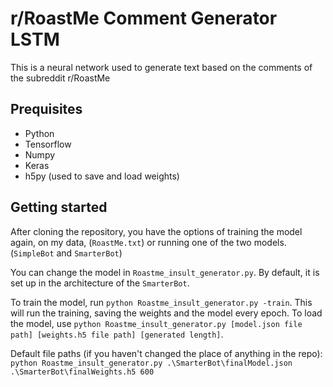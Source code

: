 # r/RoastMe Comment Generator LSTM

This is a neural network used to generate text based on the comments of the subreddit r/RoastMe

## Prequisites

- Python
- Tensorflow
- Numpy
- Keras
- h5py (used to save and load weights)

## Getting started

After cloning the repository, you have the options of training the model again, on my data, (`RoastMe.txt`) or running one of the two models. (`SimpleBot` and `SmarterBot`)

You can change the model in `Roastme_insult_generator.py`. By default, it is set up in the architecture of the `SmarterBot`.

To train the model, run `python Roastme_insult_generator.py -train`. This will run the training, saving the weights and the model every epoch. To load the model, use `python Roastme_insult_generator.py [model.json file path] [weights.h5 file path] [generated length]`.

Default file paths (if you haven't changed the place of anything in the repo):
`python Roastme_insult_generator.py .\SmarterBot\finalModel.json .\SmarterBot\finalWeights.h5 600`
